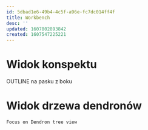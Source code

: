 ```yaml
---
id: 5dbad1e6-49b4-4c5f-a96e-fc7dc014ff4f
title: Workbench
desc: ''
updated: 1607802893842
created: 1607547225221
---
```


# Widok konspektu
OUTLINE na pasku z boku
# Widok drzewa dendronów
`Focus on Dendron tree view`
